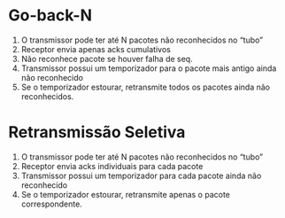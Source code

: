 # Go-back-N

1. O transmissor pode ter até N pacotes não reconhecidos no “tubo”
2. Receptor envia apenas acks cumulativos
3. Não reconhece pacote se houver falha de seq.
4. Transmissor possui um temporizador para o pacote mais antigo ainda não reconhecido
5. Se o temporizador estourar, retransmite todos os pacotes ainda não reconhecidos.

# Retransmissão Seletiva

1. O transmissor pode ter até N pacotes não reconhecidos no “tubo”
2. Receptor envia acks individuais para cada pacote
3. Transmissor possui um temporizador para cada pacote ainda não reconhecido
4. Se o temporizador estourar, retransmite apenas o pacote correspondente.